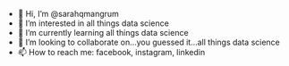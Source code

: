 - 👋 Hi, I’m @sarahqmangrum
- 👀 I’m interested in all things data science
- 🌱 I’m currently learning all things data science
- 💞️ I’m looking to collaborate on...you guessed it...all things data science
- 📫 How to reach me: facebook, instagram, linkedin

<!---
sarahqmangrum/sarahqmangrum is a ✨ special ✨ repository because its `README.md` (this file) appears on your GitHub profile.
You can click the Preview link to take a look at your changes.
--->
